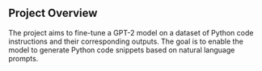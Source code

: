 ## Project Overview
The project aims to fine-tune a GPT-2 model on a dataset of Python code instructions and their corresponding outputs. The goal is to enable the model to generate Python code snippets based on natural language prompts.
